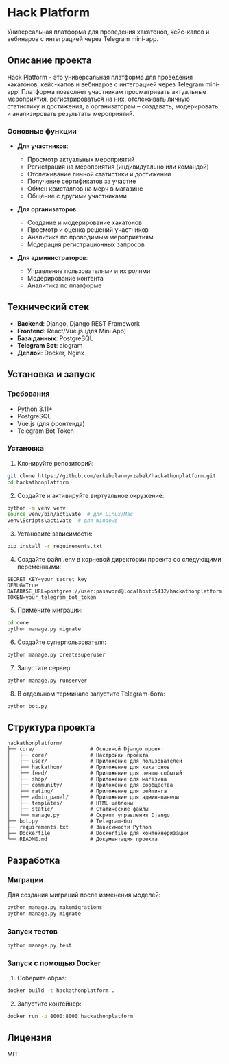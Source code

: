 # Hack Platform

Универсальная платформа для проведения хакатонов, кейс-капов и вебинаров с интеграцией через Telegram mini-app.

## Описание проекта

Hack Platform - это универсальная платформа для проведения хакатонов, кейс-капов и вебинаров с интеграцией через Telegram mini-app. Платформа позволяет участникам просматривать актуальные мероприятия, регистрироваться на них, отслеживать личную статистику и достижения, а организаторам – создавать, модерировать и анализировать результаты мероприятий.

### Основные функции

- **Для участников**:
  - Просмотр актуальных мероприятий
  - Регистрация на мероприятия (индивидуально или командой)
  - Отслеживание личной статистики и достижений
  - Получение сертификатов за участие
  - Обмен кристаллов на мерч в магазине
  - Общение с другими участниками

- **Для организаторов**:
  - Создание и модерирование хакатонов
  - Просмотр и оценка решений участников
  - Аналитика по проводимым мероприятиям
  - Модерация регистрационных запросов

- **Для администраторов**:
  - Управление пользователями и их ролями
  - Модерирование контента
  - Аналитика по платформе

## Технический стек

- **Backend**: Django, Django REST Framework
- **Frontend**: React/Vue.js (для Mini App)
- **База данных**: PostgreSQL
- **Telegram Bot**: aiogram
- **Деплой**: Docker, Nginx

## Установка и запуск

### Требования

- Python 3.11+
- PostgreSQL
- Vue.js (для фронтенда)
- Telegram Bot Token

### Установка

1. Клонируйте репозиторий:
```bash
git clone https://github.com/erkebulanmyrzabek/hackathonplatform.git
cd hackathonplatform
```

2. Создайте и активируйте виртуальное окружение:
```bash
python -m venv venv
source venv/bin/activate  # для Linux/Mac
venv\Scripts\activate  # для Windows
```

3. Установите зависимости:
```bash
pip install -r requirements.txt
```

4. Создайте файл .env в корневой директории проекта со следующими переменными:
```
SECRET_KEY=your_secret_key
DEBUG=True
DATABASE_URL=postgres://user:password@localhost:5432/hackathonplatform
TOKEN=your_telegram_bot_token
```

5. Примените миграции:
```bash
cd core
python manage.py migrate
```

6. Создайте суперпользователя:
```bash
python manage.py createsuperuser
```

7. Запустите сервер:
```bash
python manage.py runserver
```

8. В отдельном терминале запустите Telegram-бота:
```bash
python bot.py
```

## Структура проекта

```
hackathonplatform/
├── core/                  # Основной Django проект
│   ├── core/              # Настройки проекта
│   ├── user/              # Приложение для пользователей
│   ├── hackathon/         # Приложение для хакатонов
│   ├── feed/              # Приложение для ленты событий
│   ├── shop/              # Приложение для магазина
│   ├── community/         # Приложение для сообщества
│   ├── rating/            # Приложение для рейтинга
│   ├── admin_panel/       # Приложение для админ-панели
│   ├── templates/         # HTML шаблоны
│   ├── static/            # Статические файлы
│   └── manage.py          # Скрипт управления Django
├── bot.py                 # Telegram-бот
├── requirements.txt       # Зависимости Python
├── Dockerfile             # Dockerfile для контейнеризации
└── README.md              # Документация проекта
```

## Разработка

### Миграции

Для создания миграций после изменения моделей:
```bash
python manage.py makemigrations
python manage.py migrate
```

### Запуск тестов

```bash
python manage.py test
```

### Запуск с помощью Docker

1. Соберите образ:
```bash
docker build -t hackathonplatform .
```

2. Запустите контейнер:
```bash
docker run -p 8000:8000 hackathonplatform
```

## Лицензия

MIT 